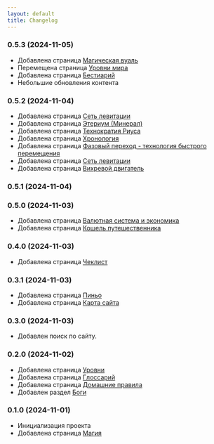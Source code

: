 ```yaml
---
layout: default
title: Changelog
---
```


### 0.5.3 (2024-11-05)
- Добавлена страница <a href="{{ '/data/glossary/veil.html' | relative_url }}">Магическая вуаль</a>
- Перемещена страница <a href="{{ '/data/glossary/world-levels.html' | relative_url }}">Уровни мира</a>
- Добавлена страница <a href="{{ '/data/bestiary/' | relative_url }}">Бестиарий</a>
- Небольшие обновления контента

### 0.5.2 (2024-11-04)
- Добавлена страница <a href="{{ '/data/glossary/levitation-network.html' | relative_url }}">Сеть левитации</a>
- Добавлена страница <a href="{{ '/data/glossary/etherium.html' | relative_url }}">Этериум (Минерал)</a>
- Добавлена страница <a href="{{ '/data/fractions/technocracy-of-rius/' | relative_url }}">Технократия Риуса</a>
- Добавлена страница <a href="{{ '/data/fractions/technocracy-of-rius/history.html' | relative_url }}">Хронология</a>
- Добавлена страница <a href="{{ '/data/glossary/phase-transition.html' | relative_url }}">Фазовый переход - технология быстрого перемещения</a>
- Добавлена страница <a href="{{ '/data/glossary/levitation-network.html' | relative_url }}">Сеть левитации</a>
- Добавлена страница <a href="{{ '/data/glossary/vortex-engine.html' | relative_url }}">Вихревой двигатель</a>
### 0.5.1 (2024-11-04)
### 0.5.0 (2024-11-03)
- Добавлена страница <a href="{{ '/data/glossary/currency.html' | relative_url }}">Валютная система и экономика</a>
- Добавлена страница <a href="{{ '/data/glossary/travelers-purse.html' | relative_url }}">Кошель путешественника</a>

### 0.4.0 (2024-11-03)
- Добавлена страница <a href="{{ '/data/checklist/' | relative_url }}">Чеклист</a>

### 0.3.1 (2024-11-03)
- Добавлена страница <a href="{{ '/data/glossary/pinio.html' | relative_url }}">Пиньо</a>
- Добавлена страница <a href="{{ '/sitemap/' | relative_url }}">Карта сайта</a>

### 0.3.0 (2024-11-03)
- Добавлен поиск по сайту.

### 0.2.0 (2024-11-02)
- Добавлена страница <a href="{{ '/data/levels/' | relative_url }}">Уровни</a>
- Добавлена страница <a href="{{ '/data/glossary/' | relative_url }}">Глоссарий</a>
- Добавлена страница <a href="{{ '/data/homebrew/' | relative_url }}">Домашние правила</a>
- Добавлен раздел <a href="{{ '/data/gods/' | relative_url }}">Боги</a>

### 0.1.0 (2024-11-01)
- Инициализация проекта
- Добавлена страница <a href="{{ '/data/magic/' | relative_url }}">Магия</a>